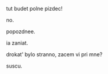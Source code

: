 tut budet polne pizdec!

no.

popozdnee.

ia zaniat.

drokat' bylo stranno, zacem vi pri mne?

suscu.
